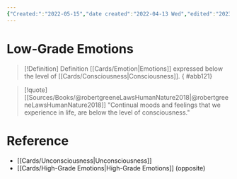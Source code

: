 ```yaml
---
{"Created:":"2022-05-15","date created":"2022-04-13 Wed","edited":"2023-04-06 Thu","dg-publish":true,"permalink":"/cards/low-grade-emotions/","dgPassFrontmatter":true}
---
```


# Low-Grade Emotions

> [!Definition] Definition
> [[Cards/Emotion\|Emotions]] expressed below the level of [[Cards/Consciousness\|Consciousness]].
{ #abb121}


> [!quote] [[Sources/Books/@robertgreeneLawsHumanNature2018\|@robertgreeneLawsHumanNature2018]]
> "Continual moods and feelings that we experience in life, are below the level of consciousness."

# Reference
- [[Cards/Unconsciousness\|Unconsciousness]]
- [[Cards/High-Grade Emotions\|High-Grade Emotions]] (opposite)